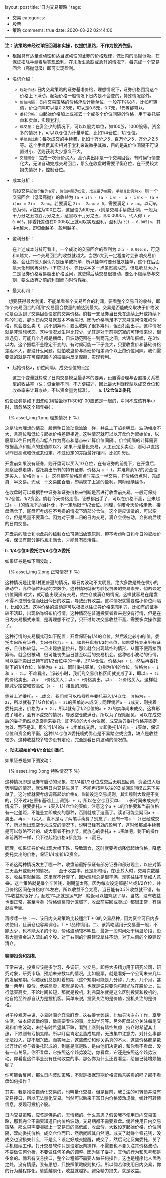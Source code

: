 layout: post
title: '日内交易策略 '
tags:
  - 交易
categories:
  - 股票
  - 策略
comments: true
date: 2020-03-22 02:44:00
---
**注：该策略未经过详细回测和实操，仅提供思路，不作为投资依据。**
* 根据具有适量流动性和适当波动性的证券的价格规律，做日内的高抛低吸，在保证扣除手续费后实现盈利。在未发生急跌或急升的情况下，每完成一个交易回合（高抛低吸）即可实现盈利。
* 名词介绍：
  * `起始价格`: 日内交易策略的证券基准价格，理想情况下，证券价格围绕这个价格上下浮动。起始价格一般情况下日内是不会变的，特殊情况除外。
  * `价位间隔`：日内交易策略的价格浮动计量单位，一般在1%以内，比如可转债，价位间隔可以是0.25元，可以是0.5元，0.7元，1元等都可以。
  * `委托价格`：由起始价格加上或减去一个或多个价位间隔的价格，用于委托买单和卖单，实现套利。
  * `成交量`：在资金少的情况下，可以以股为单位，如100股，1000股等。资金多的情况下，可以以仓位为计量单位，比如1/4仓位，1/2仓位。
  * `手续费比例`：每次成交的手续费，比如十万分之5，百万分之5，万分之2.5等。这个手续费其实相对于套利来说微乎其微，目的是说价位间隔不可设置过小，否则获利太少意义不大。
  * `交易回合`：完成一次低价买入，高价卖出即是一个交易回合。有时候行情变化大，无法自动完成交易回合，那么在收盘时需要平衡仓位，在不受较大损失情况下，控制仓位。
* 成本分析：

    假设交易`起始价格`为`a`元，`价位间隔`为`i`元，`成交量`为`n`股，`手续费比例`为`x`。则一个交易回合（低吸高抛）的收益为 `(a + i)n - (a - i)n - (a - i)nx - (a + i)nx = 2in - 2anx`。若要满足 `2in - 2anx > 0`，需要满足 `i > ax`。以可转债为例，a往往为100左右，这里设为100元，x则是交易手续费比例，一般为十万分之五或百万分之五，这里取十万分之五，即0.00005。代入得 `i > 0.005`，即委托差值在0.005以上就可以实现盈利，盈利为 `2(i - 0.005)n`，其中n越大，即资金越多，盈利越多。
* 盈利分析：
    
    在上述成本分析可看出，一个成功的交易回合的盈利为 `2(i - 0.005)n`，可见i和n越大，一个交易回合的收益就越大。当然n大到一定程度时会影响交易价格，会让其他人误认为是压单或托单，所以挂单时要分批次挂单，这个在后面最大化利润再分析。i不应过小，仅比成本多一点虽然能成交，但是收益太小，二是证券价格容易超出价格区间，就使得后续交易很被动，要么不继续参与交割，要么放弃之前的利润而向时价靠拢。
* 最大利润：

    想要获得最大利润，不能单看某个交易回合的利润，要看整个交易日的收益，即每个交易回合的利润*交易回合数量的值达到最大。交易是否能成交取决于价格波动是否达到了交易回合设定的交易价格。倘若一支证券当日处在连续上升或持续下跌的过程，那么日内交易就基本不会进行，因为价格满足不了交易区间设定的价格，就会要么卖飞，买不到筹码；要么收集了很多筹码，但没机会出手。这种情况就是非理想状态，这种情况发生得比较少，尤其是对于前期沉寂的可转债来说，很难遇见，可能几个月都是横盘，日波动范围在一到两元之间，术语叫振幅，在3%以内，这个振幅不是稳定不变的，有时候可能一下子变大，只要收盘价和基础价格差距不大，都没什么问题。就怕收盘价与基础价相差两个以上的价位间隔。我们需要做的就是在可控范围内的振幅内反复摩擦，实现套利。

* 起始价格a，价位间隔i，成交仓位的设定

    这三个变量就构成了日内交易模型最基本的要素，设置得合理与否直接关系模型的收益率（注：资金量不同，不方便描述，因此最大利润模型以成交仓位和收益率来计算收益，不以资金量为标准）。
    
a. **1/2仓位2i委托**
    
假设证券是如下图波动(横轴坐标11:30和1:00应该是一起的，中间不应该有半小时，请忽略这个错误:joy:)：

    {% asset_img 1.png 理想情况下 %}

这是较为理想的情况，股票整日波动像波浪一样，并且上下趋势明显，波动幅度不大，且高位和低位与起始价格差距相近。这种情况就可以以开盘价为起始价a，以股票以往日内高点和低点作为高点和低点来计算价位间隔i。价位间隔的计算需要根据高点和低点的差值除以2。如果不是量化交易，人工设定买卖点，则可以直接以昨日高点和低点来设定，不过设定的差距最好相同，比如0.5元。
    
开盘前如果没有证券，则开盘可以买入1/2仓位，在有证券的前提下，在开盘后，观察证券走势，委托卖出所有的持有证券，价格为 `a + i`，并用剩余1/2的资金设定买入，价格为 `a - i`。这样能在价格高点时完成一半交易，在价格低点时，完成另一半交易。完成一个交易回合后，即实现了上述的盈利。同时继续操作。
    
在收盘时可以根据手中证券和证券价格来判断是否进行收盘前交易。一般可保持1/2仓位，1/2资金。倘若今天价格走高，证券都出手了，可以在价格不高，且未超过`a + i`的情况下适当补仓，不一定局限于1/2仓位。同理，倘若今天价格走低，接盘满仓了，尾盘可考虑在不亏损的情况下清部分仓位。这个是应该做的，可以空仓，但是尽量不要满仓。因为对于第二日的日内交易，满仓会很被动，会影响后续的日内交易。
    
开盘前的建仓和收盘前的控制仓位可适当放宽原则，即不考虑昨日和今日的起始价格，保证有部分筹码且未满仓，才能具有灵活性。

b. **1/4仓位3i委托**或**1/4仓位2i委托**
    
如果证券是如下图波动：

    {% asset_img 2.png 正常情况下 %}
    
这种情况是比第1种更普遍的情况，即日内波动不太明显，绝大多数是处在微小的波动中，高位低位出现的次数少。这种情况就很考验投机者的交易素养，倘若设定价位间隔i过大，就可能出现没有交易，或空仓或满仓的情况，这样就容易在尾盘不得不控制仓位而吐出今日的收益，导致没有收益。这种情况就需要缩小价位间隔i，比如0.25。这种价格的波动是可以根据以往证券价格来预判的，比如有的证券较不活跃，出现俗称织布机行情，这种情况在普通投资者看来是没有行情，但是在日内交易模式来看，是再理想不过了，只不过每次交易收益不高，需要多次操作罢了。
    
这种行情的交易模式可如下配置：开盘保证有1/4的仓位，然后设定较小的i值，委托卖出所有证券，卖出价格为`a + i`。如果开盘有1/2的仓位，如果委托卖出所有证券，且价格较低，一旦出现放量拉升，那么就会出现踏空的情形，从而不便再接回筹码，就会很被动，很可能丧失当日甚至以后的交易机会。这种较小波动的行情，可以委托卖出已持有的1/2仓位中的一半，即1/4仓位，价格为`a + i`，然后再委托剩下的1/4仓位，价格为`a + 2i`。同时委托买单，分别为1/4的仓位，价格为`a - i`和 `a - 2i`。不难看出，当i较小时，我们的交易价格区间就变成了3i，即以`a + 2i`的价格卖出，以`a - i`价格买入；以`a + i`价格卖出，以`a - 2i`价格买入。这样就能减少踏空和较高位（`a -  i`）接盘的风险。

倘若上述委托`a + i`成交，我们就可以按照程序委托买入1/4仓位，价格为`a - 2i`，所以就有了1/2仓位的`a - 2i`的买单尚未成交；同理倘若`a - i`成交，则接着委托卖出，价格为 `a + 2i`，所以就有了1/2仓位的`a + 2i`的卖单尚未成交。这样形成了堆积，会有不成交的情况，导致空仓或满仓。所以为了保险起见，可以在成交后的委托仍然以2i原则来委托：即不以i的大小为依据，成交后的委托价格差固定为2i，而不是3i。那么当1/4的`a + i`卖单成交后，立即委托1/4的`a - i`买单，保证仓位和资金的平衡。这种1/4仓位2i委托模式优点是不易踏空或接盘，缺点是收益较少。这种收益较多较少没有定论，完全是看日内波动的情况的。
    
c. **动态起始价格1/2仓位2i委托**
    
如果证券是如下图波动：

    {% asset_img 3.png 特殊情况下 %}

这种情况即是证券有启动的现象，在1/4或1/2仓位成交后无明显回调，资金进入趋势明显的情况，就说明日内交易失灵了，不能再按照以往的2i或3i区间模式来下买单了，这时候就要考虑调高起始价格a，重新设定交易规则，其实规则大致是不变的，只不过a在原有基础上上调到`a + i`。所以在空仓且买单`a - i`长时间未成交的情况下，就要委托`a + i`买入1/4仓位的买单，注意这个`a + i`的价格要和当前价格有一定差距，不能是立即成交的那种，否则就成了追高了。读者可能会疑问`a + i`卖出，再`a + i`买入，岂不是亏了两笔手续费？别忘了，还有一笔`a + 2i`已经成交了，所以当出现空仓未成交的情况下，说明已经有2i的盈利了，这时候那点手续费是可以忽略不计的。成大事者不拘小节，就放心的委托`a + i`买单吧。剩下的操作和前两种一样，只不过起始价格a都变为`a + i`而已。
    
同理，如果证券价格出现大幅下跌，导致满仓，这时就要考虑降低起始价格，降低委托卖出的价格，保证1/4或者1/2资金。
    
不论这两种情况发生了哪一种，收盘前最好保证有部分证券和部分现金，以应对第二天高开或低开的情况。
    
至于收益率，还是那句话，在i比较大时，交易次数越多，收益率就越高。这里就不计算了，因为理想总是很丰满，现实往往不尽如人意:joy:。这个策略就是赚个辛苦钱，别期望太高，因为每次设定都是1/4或1/2仓位，并且价格区间在价格的1%左右，所以收益不会太高。当日能有0.5%收益就不错，有1%收益就很好了。超过1%那就是运气好，晚饭可以加鸡腿了:joy:。当然，没有收益也很正常，甚至亏损（价格偏离预计区域了，收盘前买回或卖出）都很正常，有赚就有亏嘛。

再啰嗦一些：一、该日内交易策略比较适合T + 0的交易品种，因为资金可日内多次使用，且满仓也容易调仓。T + 1品种慎用。二、该策略适用于交易量一般，不能太少，也不能太多的个股，价格波动较不明显，最近一段时间处于横盘阶段，没有大量资金进入流出的个股。对于右侧的个股建议拿住不动，对于左侧的个股建议清仓。

#### 聊聊投资和投机

正常来说，投资应该是多学习，多调研，少交易。即将大多精力用于研究公司，研究对象，研究市场，预期未来数年的情况。比如股票，就是看好一个公司未来几年的发展预期。倘若我们总是盯着短期（这个短期可能是几分钟，几天，几个月，甚至一两年）股价，低买高卖，那就是投机。也就是说只要你将眼光放在股价上，进行低买高卖，不论时间长短，那就是投机。利弗莫尔就是这么区别投资和投机的，他自始至终都自认为是投机客。简单来说，投资关注的是价值，投机关注的是价格。

对于投机客来说，交易时间会容易盯盘，这有很大弊端，比如无法专心工作，享受生活，做本应该做的事，做需要专注的事，比如学习等。另外盯盘过分关注每笔交易和价格波动，未持有时希望其下跌，看到上涨则有踏空焦虑；持仓时希望其上涨，下跌则有亏损焦虑。所以盯盘肯定会造成焦虑，无法集中注意力，对什么事都无法投入，提不起兴致。而实际上，这些波动和你关系真的不大，这些价格都是数以万计的参与者委托形成的，到底是涨是跌，是由他们决定的，和你看不看盘，没有一点关系。你不看盘，它按照这个趋势波动，你看盘，它还是按照这个趋势波动。你看盘这件事是没有任何收益的事，那么你为什么还要看盘，给自己徒增烦恼呢？

你可能会反问，那么日内波动策略，不就是根据短期价格波动来买卖的吗？那不看盘如何操作？

其实，我是推崇自动化交易的，也叫量化交易。但是目前，我关注的可转债并没有交易接口，所以无法量化交易。当然可以后来丰富日内价格波动规律，统计可转债信息，发现可投机个股。

日内交易策略，应该是佛系的，无情绪的。什么意思？假设我不使用日内交易策略，那我完全不需要知道日内价格波动，交易期都不需要看盘。倘若使用日内交易策略，那么只需要根据上一交易日的高低点，收盘价，大致设定起始价格，价位间隔，双向委托价格，成交仓位而已，然后就顺其自然吧。成交了就赚个零花钱，没成交也没损失什么，不是么？设定好成交提醒，成交了，然后设定反向委托，关了手机继续工作。打开交易软件只是设定反向操作，不需要也不要关注其价格波动，不要做任何分析，不要做任何多余的调整。因为除了委托，其他的行为和思考都是多余的。倘若有交易接口，整个过程都不需要人做任何操作。这也是程序比人优秀之处，没有情感，没有思想，只按照策略规则执行。所以倘若你使用日内交易，你的行为越程序化，情感越淡化，收益就越多。避免精力损失，就是收益。
